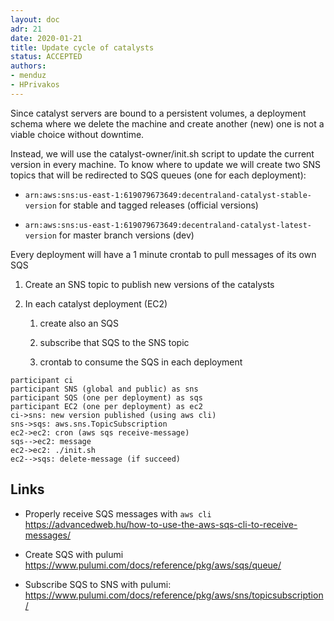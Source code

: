 ```yaml
---
layout: doc
adr: 21
date: 2020-01-21
title: Update cycle of catalysts
status: ACCEPTED
authors:
- menduz
- HPrivakos
---
```


Since catalyst servers are bound to a persistent volumes, a deployment schema where we delete the machine and create another (new) one is not a viable choice without downtime.

Instead, we will use the catalyst-owner/init.sh script to update the current version in every machine. To know where to update we will create two SNS topics that will be redirected to SQS queues (one for each deployment):

- `arn:aws:sns:us-east-1:619079673649:decentraland-catalyst-stable-version` for stable and tagged releases (official versions)

- `arn:aws:sns:us-east-1:619079673649:decentraland-catalyst-latest-version` for master branch versions (dev)

Every deployment will have a 1 minute crontab to pull messages of its own SQS

1. Create an SNS topic to publish new versions of the catalysts

2. In each catalyst deployment (EC2)  

   1. create also an SQS

   2. subscribe that SQS to the SNS topic

   3. crontab to consume the SQS in each deployment

```sequence
participant ci
participant SNS (global and public) as sns
participant SQS (one per deployment) as sqs
participant EC2 (one per deployment) as ec2
ci->sns: new version published (using aws cli)
sns->sqs: aws.sns.TopicSubscription
ec2->ec2: cron (aws sqs receive-message)
sqs-->ec2: message
ec2->ec2: ./init.sh
ec2-->sqs: delete-message (if succeed)
```

## Links

- Properly receive SQS messages with `aws cli` https://advancedweb.hu/how-to-use-the-aws-sqs-cli-to-receive-messages/

- Create SQS with pulumi https://www.pulumi.com/docs/reference/pkg/aws/sqs/queue/

- Subscribe SQS to SNS with pulumi: https://www.pulumi.com/docs/reference/pkg/aws/sns/topicsubscription/

